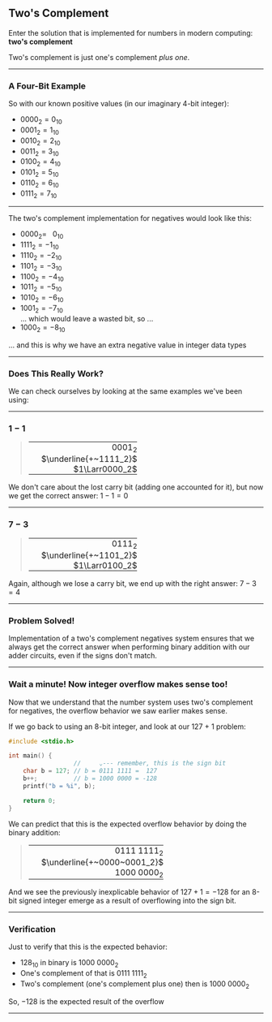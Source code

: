 ## Two's Complement

<style>
    td, th {
        border: 0!important;
        padding: 0!important;
        margin: 0!important;
        padding-left: 25px!important;
    }
</style>

Enter the solution that is implemented for numbers in modern computing: **two's complement**

Two's complement is just one's complement *plus one*.

---

### A Four-Bit Example

So with our known positive values (in our imaginary 4-bit integer):

* $0000_2=0_{10}$
* $0001_2=1_{10}$
* $0010_2=2_{10}$
* $0011_2=3_{10}$
* $0100_2=4_{10}$
* $0101_2=5_{10}$
* $0110_2=6_{10}$
* $0111_2=7_{10}$

---

The two's complement implementation for negatives would look like this:

* $0000_2= ~~~0_{10}$
* $1111_2=-1_{10}$
* $1110_2=-2_{10}$
* $1101_2=-3_{10}$
* $1100_2=-4_{10}$
* $1011_2=-5_{10}$
* $1010_2=-6_{10}$
* $1001_2=-7_{10}$  
  ... which would leave a wasted bit, so ...
* $1000_2=-8_{10}$

... and this is why we have an extra negative value in integer data types

---

### Does This Really Work?

We can check ourselves by looking at the same examples we've been using:

---

### $1-1$

> ||
> |-:|
> |$0001_2$|
> |$\underline{+~1111_2}$|
> |$1\Larr0000_2$|

We don't care about the lost carry bit (adding one accounted for it),
but now we get the correct answer: $1-1=0$

---

### $7-3$

> ||
> |-:|
> |$0111_2$|
> |$\underline{+~1101_2}$|
> |$1\Larr0100_2$|

Again, although we lose a carry bit, we end up with the right answer:
$7-3=4$

---

### Problem Solved!

Implementation of a two's complement negatives system ensures that we
always get the correct answer when performing binary addition with our
adder circuits, even if the signs don't match.

---

### Wait a minute! Now integer overflow makes sense too!

Now that we understand that the number system uses two's complement for
negatives, the overflow behavior we saw earlier makes sense.

If we go back to using an 8-bit integer, and look at our 127 + 1 problem:

```c
#include <stdio.h>

int main() {
                  //     ⌄--- remember, this is the sign bit
    char b = 127; // b = 0111 1111 =  127
    b++;          // b = 1000 0000 = -128
    printf("b = %i", b);

    return 0;
}
```

We can predict that this is the expected overflow behavior by doing the
binary addition:

> ||
> |-:|
> |$0111~1111_2$|
> |$\underline{+~0000~0001_2}$|
> |$1000~0000_2$|

And we see the previously inexplicable behavior of $127+1=-128$ for
an 8-bit signed integer emerge as a result of overflowing into the sign 
bit.

---

### Verification

Just to verify that this is the expected behavior:

* $128_{10}$ in binary is $1000~0000_2$
* One's complement of that is $0111~1111_2$
* Two's complement (one's complement plus one) then is $1000~0000_2$

So, $-128$ is the expected result of the overflow

---
